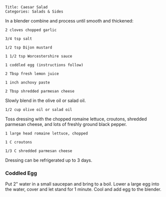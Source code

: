 ~~~ recipe-info
Title: Caesar Salad
Categories: Salads & Sides
~~~

In a blender combine and process until smooth and thickened:

~~~ recipe-ingredients
2 cloves chopped garlic

3/4 tsp salt

1/2 tsp Dijon mustard

1 1/2 tsp Worcestershire sauce

1 coddled egg (instructions follow)

2 Tbsp fresh lemon juice

1 inch anchovy paste

2 Tbsp shredded parmesan cheese
~~~

Slowly blend in the olive oil or salad oil.

~~~ recipe-ingredients
1/2 cup olive oil or salad oil
~~~

Toss dressing with the chopped romaine lettuce, croutons, shredded parmesan cheese, and lots of
freshly ground black pepper.

~~~ recipe-ingredients
1 large head romaine lettuce, chopped

1 C croutons

1/3 C shredded parmesan cheese
~~~

Dressing can be refrigerated up to 3 days.


### Coddled Egg

Put 2" water in a small saucepan and bring to a boil. Lower a large egg into the water, cover and
let stand for 1 minute. Cool and add egg to the blender.
